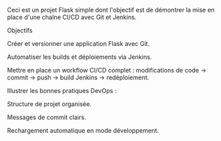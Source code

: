 
Ceci est un projet Flask simple dont l'objectif est de démontrer la mise en place d'une chaîne CI/CD avec Git et Jenkins.

Objectifs


Créer et versionner une application Flask avec Git.

Automatiser les builds et déploiements via Jenkins.

Mettre en place un workflow CI/CD complet : modifications de code → commit → push → build Jenkins → redéploiement.

Illustrer les bonnes pratiques DevOps :

Structure de projet organisée.

Messages de commit clairs.

Rechargement automatique en mode développement.

